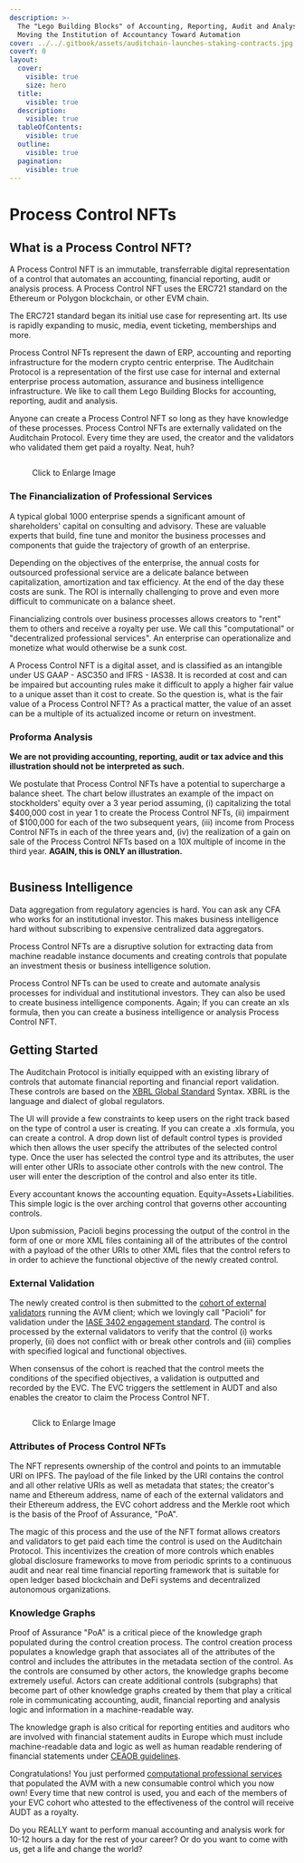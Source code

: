 ```yaml
---
description: >-
  The "Lego Building Blocks" of Accounting, Reporting, Audit and Analysis -
  Moving the Institution of Accountancy Toward Automation
cover: ../../.gitbook/assets/auditchain-launches-staking-contracts.jpg
coverY: 0
layout:
  cover:
    visible: true
    size: hero
  title:
    visible: true
  description:
    visible: true
  tableOfContents:
    visible: true
  outline:
    visible: true
  pagination:
    visible: true
---
```


# Process Control NFTs

## What is a Process Control NFT?

A Process Control NFT is an immutable, transferrable digital representation of a control that automates an accounting, financial reporting, audit or analysis process. A Process Control NFT uses the ERC721 standard on the Ethereum or Polygon blockchain, or other EVM chain.

The ERC721 standard began its initial use case for representing art. Its use is rapidly expanding to music, media, event ticketing, memberships and more.&#x20;

Process Control NFTs represent the dawn of ERP, accounting and reporting infrastructure for the modern crypto centric enterprise. The Auditchain Protocol is a representation of the first use case for internal and external enterprise process automation, assurance and business intelligence infrastructure. We like to call them Lego Building Blocks for accounting, reporting, audit and analysis.

Anyone can create a Process Control NFT so long as they have knowledge of these processes. Process Control NFTs are externally validated on the Auditchain Protocol. Every time they are used, the creator and the validators who validated them get paid a royalty. Neat, huh?

<figure><img src="../../.gitbook/assets/image (5).png" alt=""><figcaption><p>Click to Enlarge Image</p></figcaption></figure>

&#x20;&#x20;

### The Financialization of Professional Services

A typical global 1000 enterprise spends a significant amount of shareholders' capital on consulting and advisory. These are valuable experts that build, fine tune and monitor the business processes and components that guide the trajectory of growth of an enterprise.&#x20;

Depending on the objectives of the enterprise, the annual costs for outsourced professional service are a delicate balance between capitalization, amortization and tax efficiency. At the end of the day these costs are sunk. The ROI is internally challenging to prove and even more difficult to communicate on a balance sheet.&#x20;

Financializing controls over business processes allows creators to "rent" them to others and receive a royalty per use. We call this "computational" or "decentralized professional services". An enterprise can operationalize and monetize what would otherwise be a sunk cost.&#x20;

A Process Control NFT is a digital asset, and is classified as an intangible under US GAAP - ASC350 and IFRS - IAS38. It is recorded at cost and can be impaired but accounting rules make it difficult to apply a higher fair value to a unique asset than it cost to create. So the question is, what is the fair value of a Process Control NFT? As a practical matter, the value of an asset can be a multiple of its actualized income or return on investment.&#x20;

### Proforma Analysis&#x20;

**We are not providing accounting, reporting, audit or tax advice and this illustration should not be interpreted as such.**&#x20;

We postulate that Process Control NFTs have a potential to supercharge a balance sheet. The chart below illustrates an example of the impact on stockholders' equity over a 3 year period assuming, (i) capitalizing the total $400,000 cost in year 1 to create the Process Control NFTs, (ii) impairment of $100,000 for each of the two subsequent years, (iii) income from Process Control NFTs in each of the three years and, (iv) the realization of a gain on sale of the Process Control NFTs based on a 10X multiple of income in the third year. **AGAIN, this is ONLY an illustration.**

<figure><img src="../../.gitbook/assets/auditchain-proforma-example (1).jpg" alt=""><figcaption></figcaption></figure>

## Business Intelligence&#x20;

Data aggregation from regulatory agencies is hard. You can ask any CFA who works for an institutional investor. This makes business intelligence hard without subscribing to expensive centralized data aggregators.

Process Control NFTs are a disruptive solution for extracting data from machine readable instance documents and creating controls that populate an investment thesis or business intelligence solution.&#x20;

Process Control NFTs can be used to create and automate analysis processes for individual and institutional investors. They can also be used to create business intelligence components. Again; If you can create an xls formula, then you can create a business intelligence or analysis Process Control NFT.   &#x20;

## Getting Started

The Auditchain Protocol is initially equipped with an existing library of controls that automate financial reporting and financial report validation. These controls are based on the [XBRL Global Standard](https://www.xbrl.org/) Syntax. XBRL is the language and dialect of global regulators.&#x20;

The UI will provide a few constraints to keep users on the right track based on the type of control a user is creating. If you can create a .xls formula, you can create a control. A drop down list of default control types is provided which then allows the user specify the attributes of the selected control type. Once the user has selected the control type and its attributes, the user will enter other URIs to associate other controls with the new control. The user will enter the description of the control and also enter its title.

Every accountant knows the accounting equation. Equity=Assets+Liabilities. This simple logic is the over arching control that governs other accounting controls.  &#x20;

Upon submission, Pacioli begins processing the output of the control in the form of one or more XML files containing all of the attributes of the control with a payload of the other URIs to other XML files that the control refers to in order to achieve the functional objective of the newly created control.&#x20;

### External Validation

The newly created control is then submitted to the [cohort of external validators](https://docs.auditchain.finance/auditchain-protocol/auditchain-core-v1/for-reporting-entities) running the AVM client; which we lovingly call "Pacioli" for validation under the [IASE 3402 engagement standard](https://www.ifac.org/system/files/downloads/b014-2010-iaasb-handbook-isae-3402.pdf). The control is processed by the external validators to verify that the control (i) works properly, (ii) does not conflict with or break other controls and (iii) complies with specified logical and functional objectives.

When consensus of the cohort is reached that the control meets the conditions of the specified objectives, a validation is outputted and recorded by the EVC. The EVC triggers the settlement in AUDT and also enables the creator to claim the Process Control NFT.&#x20;

<figure><img src="../../.gitbook/assets/image (2).png" alt=""><figcaption><p>Click to Enlarge Image</p></figcaption></figure>

### Attributes of Process Control NFTs

The NFT represents ownership of the control and points to an immutable URI on IPFS. The payload of the file linked by the URI contains the control and all other relative URIs as well as metadata that states; the creator's name and Ethereum address, name of each of the external validators and their Ethereum address, the EVC cohort address and the Merkle root which is the basis of the Proof of Assurance, "PoA". &#x20;

The magic of this process and the use of the NFT format allows creators and validators to get paid each time the control is used on the Auditchain Protocol. This incentivizes the creation of more controls which enables global disclosure frameworks to move from periodic sprints to a continuous audit and near real time financial reporting framework that is suitable for open ledger based blockchain and DeFi systems and decentralized autonomous organizations.

### Knowledge Graphs

Proof of Assurance "PoA" is a critical piece of the knowledge graph populated during the control creation process. The control creation process populates a knowledge graph that associates all of the attributes of the control and includes the attributes in the metadata section of the control. As the controls are consumed by other actors, the knowledge graphs become extremely useful. Actors can create additional controls (subgraphs) that become part of other knowledge graphs created by them that play a critical role in communicating accounting, audit, financial reporting and analysis logic and information in a machine-readable way.&#x20;

The knowledge graph is also critical for reporting entities and auditors who are involved with financial statement audits in Europe which must include machine-readable data and logic as well as human readable rendering of financial statements under [CEAOB guidelines](https://ec.europa.eu/info/sites/default/files/business\_economy\_euro/banking\_and\_finance/documents/191128-ceaob-guidelines-auditors-involvement-financial-statements\_en.pdf).&#x20;

Congratulations! You just performed [computational professional services](http://accounting.auditchain.finance/library/ComputationalProfessionalServices.pdf) that populated the AVM with a new consumable control which you now own! Every time that new control is used, you and each of the members of your EVC cohort who attested to the effectiveness of the control will receive AUDT as a royalty.&#x20;

Do you REALLY want to perform manual accounting and analysis work for 10-12 hours a day for the rest of your career? Or do you want to come with us, get a life and change the world?  &#x20;

###






